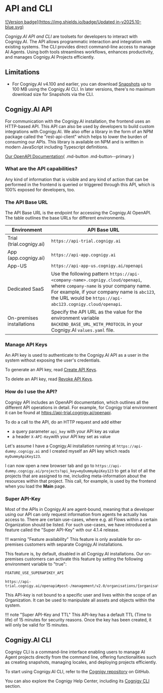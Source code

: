 # API and CLI

[![Version badge](https://img.shields.io/badge/Updated in-v2025.10-blue.svg)](../../release-notes/2025.10.md)

_Cognigy.AI API and CLI_ are toolsets for developers to interact with Cognigy.AI. The API allows programmatic interaction and integration with existing systems. The CLI provides direct command-line access to manage AI Agents. Using both tools streamlines workflows, enhances productivity, and manages Cognigy.AI Projects efficiently.

## Limitations

- For Cognigy.AI v4.100 and earlier, you can download [Snapshots](../deploy/snapshots.md) up to 100 MB using the Cognigy.AI CLI. In later versions, there's no maximum download size for Snapshots via the CLI.

## Cognigy.AI API

For communication with the Cognigy.AI installation, the frontend uses an HTTP-based API.
This API can also be used by developers to build custom integrations with Cognigy.AI. We also offer a library in the form of an NPM package called the "rest-api-client" which helps to lower the burden of consuming our APIs. This library is available on NPM and is written in modern JavaScript including Typescript definitions.

[Our OpenAPI Documentation](https://api-trial.cognigy.ai/openapi){ .md-button .md-button--primary }

### What are the API capabilities?

Any kind of information that is visible and any kind of action that can be performed in the frontend is queried or triggered through this API, which is 100% exposed for developers, too.

### The API Base URL

The API Base URL is the endpoint for accessing the Cognigy.AI OpenAPI.
The table outlines the base URLs for different environments.

| Environment              | API Base URL                                                                                                                                                                                                                         |
|--------------------------|--------------------------------------------------------------------------------------------------------------------------------------------------------------------------------------------------------------------------------------|
| Trial (trial.cognigy.ai) | `https://api-trial.cognigy.ai`                                                                                                                                                                                                       |
| App (app.cognigy.ai)     | `https://api-app.cognigy.ai`                                                                                                                                                                                                         |
| App-US                   | `https://api-app-us.cognigy.ai/openapi`                                                                                                                                                                                              |
| Dedicated SaaS           | Use the following pattern `https://api-<company-name>.cognigy.cloud/openapi`, where `company-name` is your company name. For example, if your company name is `abc123`, the URL would be `https://api-abc123.cognigy.cloud/openapi`. |                                                                                                      |
| On-premises installations | Specify the API URL as the value for the environment variable `BACKEND_BASE_URL_WITH_PROTOCOL` in your Cognigy.AI `values.yaml` file.                                                                                                | 

### Manage API Keys

An API key is used to authenticate to the Cognigy.AI API as a user in the system without exposing the user's credentials.

To generate an API key, read [Create API Keys](../administer/user-menu/my-profile.md#create-api-keys).

To delete an API key, read [Revoke API Keys](../administer/user-menu/my-profile.md#revoke-api-keys).

### How do I use the API?

Cognigy API includes an OpenAPI documentation, which outlines all the different API operations in detail. For example, for Cognigy trial environment it can be found at https://api-trial.cognigy.ai/openapi.

To do a call to the API, do an HTTP request and add either
- a query parameter `api_key` with your API key as value
- a header `X-API-Key`with your API key set as value

Let's assume I have a Cognigy.AI installation running at `https://api-dummy.cognigy.ai` and I created myself an API key which reads `myDummyApiKey123`.

I can now open a new browser tab and go to `https://api-dummy.cognigy.ai/projects?api_key=myDummyApiKey123` to get a list of all the projects that are assigned to me, including meta-information about the resources within that project.
This call, for example, is used by the frontend when you load the **Main** page.

### Super API-Key

Most of the APIs in Cognigy.AI are agent-bound,
meaning that a developer using our API can only request information from agents he actually has access to.
There are certain use-cases, where e.g. all Flows within a certain Organization should be listed.
For such use-cases, we have introduced a feature called the "Super API-Key" with our 4.1.4 release.

!!! warning "Feature availability"
    This feature is only available for on-premises customers with separate Cognigy.AI installations.

This feature is, by default, disabled in all Cognigy.AI installations. Our on-premises customers can activate this feature by setting the following environment variable to "true":

````JavaScript
FEATURE_USE_SUPERAPIKEY_API
````

````
https://api-trial.cognigy.ai/openapi#post-/management/v2.0/organisations/{organisationId}/apikeys
````

This API-key is not bound to a specific user and lives within the scope of an Organization. It can be used to manipulate all assets and objects within the system.

!!! note "Super API-Key and TTL"
    This API-key has a default TTL (Time to life) of 15 minutes for security reasons. Once the key has been created, it will only be valid for 15 minutes.

## Cognigy.AI CLI

Cognigy CLI is a command-line interface enabling users to manage AI Agent projects directly from the command line, offering functionalities such as creating snapshots, managing locales, and deploying projects efficiently.

To start using Cognigy.AI CLI, refer to the [Cognigy repository](https://github.com/Cognigy/Cognigy-CLI) on GitHub.

You can also explore the Cognigy Help Center, including its [Cognigy CLI](https://support.cognigy.com/hc/en-us/sections/360004745359-Cognigy-CLI) section.